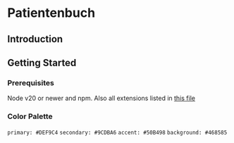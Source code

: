 # Patientenbuch

## Introduction

## Getting Started

### Prerequisites

Node v20 or newer and npm.
Also all extensions listed in [this file](.vscode/extensions.json)

### Color Palette

`primary: #DEF9C4`
`secondary: #9CDBA6`
`accent: #50B498`
`background: #468585`
